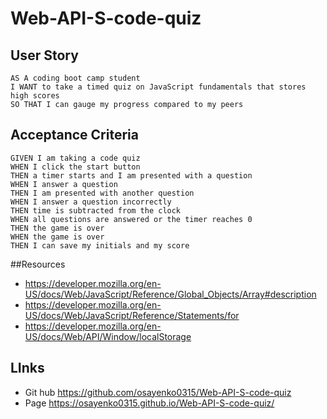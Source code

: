 # Web-API-S-code-quiz


## User Story

```
AS A coding boot camp student
I WANT to take a timed quiz on JavaScript fundamentals that stores high scores
SO THAT I can gauge my progress compared to my peers
```

## Acceptance Criteria

```
GIVEN I am taking a code quiz
WHEN I click the start button
THEN a timer starts and I am presented with a question
WHEN I answer a question
THEN I am presented with another question
WHEN I answer a question incorrectly
THEN time is subtracted from the clock
WHEN all questions are answered or the timer reaches 0
THEN the game is over
WHEN the game is over
THEN I can save my initials and my score
```
##Resources
* https://developer.mozilla.org/en-US/docs/Web/JavaScript/Reference/Global_Objects/Array#description
* https://developer.mozilla.org/en-US/docs/Web/JavaScript/Reference/Statements/for
* https://developer.mozilla.org/en-US/docs/Web/API/Window/localStorage
## LInks
* Git hub https://github.com/osayenko0315/Web-API-S-code-quiz
* Page https://osayenko0315.github.io/Web-API-S-code-quiz/
